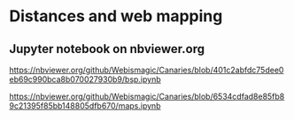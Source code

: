 # Distances and web mapping

## Jupyter notebook on nbviewer.org

https://nbviewer.org/github/Webismagic/Canaries/blob/401c2abfdc75dee0eb69c990bca8b070027930b9/bsp.ipynb

https://nbviewer.org/github/Webismagic/Canaries/blob/6534cdfad8e85fb89c21395f85bb148805dfb670/maps.ipynb

